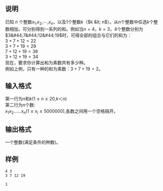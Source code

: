 <h2>说明</h2>

已知 $n$ 个整数$x_1$&#44;$x_2$&#44;⋯&#44;$x_n$，以及$1$个整数$k$（$k &lt; n$）。从$n$个整数中任选$k$个整数相加，可分别得到一系列的和。例如当$n=4$，$k=3$，$4$个整数分别为 $3&#44;7&#44;12&#44;19$时，可得全部的组合与它们的和为：<br />
$3+7+12=22$<br />
$3+7+19=29$<br />
$7+12+19=38$<br />
$3+12+19=34$<br />
现在，要求你计算出和为素数共有多少种。<br />
例如上例，只有一种的和为素数：$3+7+19=2$。
<h2>输入格式</h2>

第一行为$n$和$k$($1≤n≤20$&#44;$k ＜ n$)<br>第二行为$n$个数:<br>$x_1 x_2 ……x_n$($1≤x_i≤5000000$)&#44;各数之间用一个空格隔开。

<h2>输出格式</h2>

一个整数(满足条件的种数)。

<h2>样例</h2>
<pre><code class="language-input1">4 3
3 7 12 19</code></pre><pre><code class="language-output1">1</code></pre>
